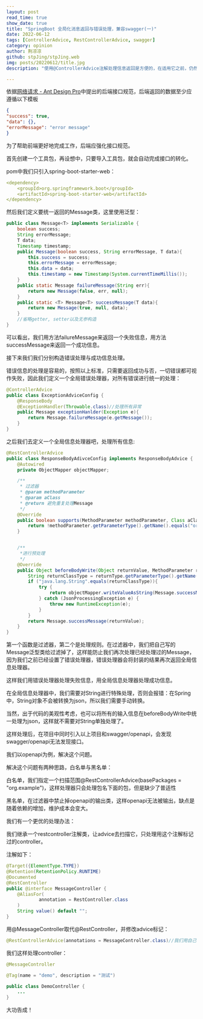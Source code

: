 ```yaml
---
layout: post
read_time: true
show_date: true
title: "SpringBoot 全局化消息返回与错误处理，兼容swagger(一)"
date: 2022-06-12
tags: [ControllerAdvice, RestControllerAdvice, swagger]
category: opinion
author: 荆凉凉
github: stpJing/stpJing.web
img: posts/20220612/title.jpg
description: "使用@ControllerAdvice注解处理信息返回是方便的，在适用它之前，仍然有许多内容要知道。"

---
```


依据[网络请求 - Ant Design Pro](https://pro.ant.design/zh-CN/docs/request/)中提出的后端接口规范，后端返回的数据至少应遵循以下模板

```json
{
"success": true,
"data": {},
"errorMessage": "error message"
}
```

为了帮助前端更好地完成工作，后端应强化接口规范。

首先创建一个工具包，再设想中，只要导入工具包，就会自动完成接口的转化。

pom中我们只引入spring-boot-starter-web：

```yaml
<dependency>
    <groupId>org.springframework.boot</groupId>
    <artifactId>spring-boot-starter-web</artifactId>
</dependency>
```

然后我们定义要统一返回的Message类，这里使用泛型：

```java
public class Message<T> implements Serializable {
    boolean success;
    String errorMessage;
    T data;
    Timestamp timestamp;
    public Message(boolean success, String errorMessage, T data){
        this.success = success;
        this.errorMessage = errorMessage;
        this.data = data;
        this.timestamp = new Timestamp(System.currentTimeMillis());
    }
    public static Message failureMessage(String err){
        return new Message(false, err, null);
    }
    public static <T> Message<T> successMessage(T data){
        return new Message(true, null, data);
    }
    //省略getter, setter以及无参构造
}
```

可以看出，我们用方法failureMessage来返回一个失败信息，用方法successMessage来返回一个成功信息。

接下来我们我们分别构造错误处理与成功信息处理。

错误信息的处理是容易的，按照以上标准，只需要返回成功与否，一切错误都可视作失败，因此我们定义一个全局错误处理器，对所有错误进行统一的处理：

```java
@ControllerAdvice
public class ExceptionAdviceConfig {
    @ResponseBody
    @ExceptionHandler(Throwable.class)//处理所有异常
    public Message exceptionHanlder(Exception e){
        return Message.failureMessage(e.getMessage());
    }
}
```

之后我们去定义一个全局信息处理器吧，处理所有信息:

```java
@RestControllerAdvice
public class ResponseBodyAdivceConfig implements ResponseBodyAdvice {
    @Autowired
    private ObjectMapper objectMapper;

    /**
     * 过滤器
     * @param methodParameter
     * @param aClass
     * @return 避免重复处理Message
     */
    @Override
    public boolean supports(MethodParameter methodParameter, Class aClass) {
        return !methodParameter.getParameterType().getName().equals("org.example.utils.Message");
    }


    /**
     *进行预处理
     */
    @Override
    public Object beforeBodyWrite(Object returnValue, MethodParameter returnType, MediaType selectedContentType, Class selectedConverterType, ServerHttpRequest request, ServerHttpResponse response) {
        String returnClassType = returnType.getParameterType().getName();
        if ("java.lang.String".equals(returnClassType)){
            try {
                return objectMapper.writeValueAsString(Message.successMessage(returnValue));
            } catch (JsonProcessingException e) {
                throw new RuntimeException(e);
            }
        }
        return Message.successMessage(returnValue);
    }
}
```

第一个函数是过滤器，第二个是处理规则。在过滤器中，我们把自己写的Message泛型类给过滤掉了，这样能防止我们再次处理已经处理过的Message，因为我们之前已经设置了错误处理器，错误处理器会将封装的结果再次返回全局信息处理器。

这样我们用错误处理器处理失败信息，用全局信息处理器处理成功信息。

在全局信息处理器中，我们需要对String进行特殊处理，否则会报错：在Spring中，String对象不会被转换为json，所以我们需要手动转换。

当然，出于代码的美观性考虑，也可以将所有的输入信息在beforeBodyWrite中统一处理为json，这样就不需要对String单独处理了。

这样处理后，在项目中同时引入以上项目和swagger/openapi，会发现swagger/openapi无法发现接口。

我们以openapi为例，解决这个问题。

解决这个问题有两种思路，白名单与黑名单：

白名单，我们指定一个扫描范围@RestControllerAdvice(basePackages = "org.example")，这样处理器只会处理包名下面的包，但是缺少了普适性

黑名单，在过滤器中禁止掉openapi的输出类，这样openapi无法被输出，缺点是随着依赖的增加，维护成本会变大。

我们有一个更优的处理办法：

我们继承一个restcontroller注解类，让advice去扫描它，只处理用这个注解标记过的controller。

注解如下：

```java
@Target({ElementType.TYPE})
@Retention(RetentionPolicy.RUNTIME)
@Documented
@RestController
public @interface MessageController {
    @AliasFor(
            annotation = RestController.class
    )
    String value() default "";
}

```

用@MessageController取代@RestController，并修改advice标记：

```java
@RestControllerAdvice(annotations = MessageController.class)//我们用自己的注释
```

我们这样处理controller：

```java
@MessageController

@Tag(name = "demo", description = "测试")

public class DemoController {
    ...
}

```
大功告成！
